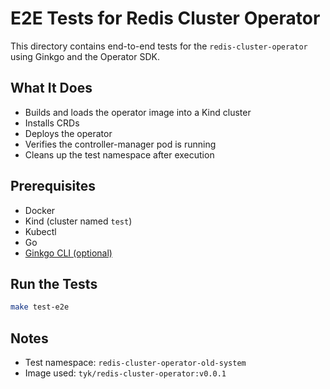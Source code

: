 # E2E Tests for Redis Cluster Operator

This directory contains end-to-end tests for the `redis-cluster-operator` using Ginkgo and the Operator SDK.

## What It Does

- Builds and loads the operator image into a Kind cluster
- Installs CRDs
- Deploys the operator
- Verifies the controller-manager pod is running
- Cleans up the test namespace after execution

## Prerequisites

- Docker  
- Kind (cluster named `test`)  
- Kubectl  
- Go  
- [Ginkgo CLI (optional)](https://onsi.github.io/ginkgo/#ginkgo-cli)

## Run the Tests

```bash
make test-e2e
```

## Notes

- Test namespace: `redis-cluster-operator-old-system`
- Image used: `tyk/redis-cluster-operator:v0.0.1`